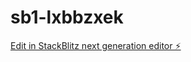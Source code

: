 # sb1-lxbbzxek

[Edit in StackBlitz next generation editor ⚡️](https://stackblitz.com/~/github.com/Ved-alt/sb1-lxbbzxek)